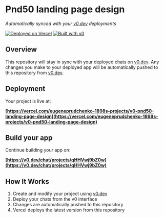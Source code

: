 # Pnd50 landing page design

*Automatically synced with your [v0.dev](https://v0.dev) deployments*

[![Deployed on Vercel](https://img.shields.io/badge/Deployed%20on-Vercel-black?style=for-the-badge&logo=vercel)](https://vercel.com/eugeneprudchenko-1898s-projects/v0-pnd50-landing-page-design)
[![Built with v0](https://img.shields.io/badge/Built%20with-v0.dev-black?style=for-the-badge)](https://v0.dev/chat/projects/qHHVwj9bZ0w)

## Overview

This repository will stay in sync with your deployed chats on [v0.dev](https://v0.dev).
Any changes you make to your deployed app will be automatically pushed to this repository from [v0.dev](https://v0.dev).

## Deployment

Your project is live at:

**[https://vercel.com/eugeneprudchenko-1898s-projects/v0-pnd50-landing-page-design](https://vercel.com/eugeneprudchenko-1898s-projects/v0-pnd50-landing-page-design)**

## Build your app

Continue building your app on:

**[https://v0.dev/chat/projects/qHHVwj9bZ0w](https://v0.dev/chat/projects/qHHVwj9bZ0w)**

## How It Works

1. Create and modify your project using [v0.dev](https://v0.dev)
2. Deploy your chats from the v0 interface
3. Changes are automatically pushed to this repository
4. Vercel deploys the latest version from this repository
